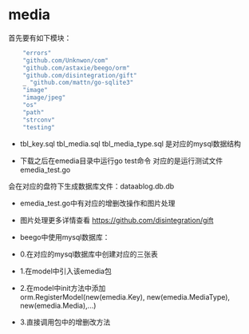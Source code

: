 # media


首先要有如下模块：
```bash
	"errors"
	"github.com/Unknwon/com"
	"github.com/astaxie/beego/orm"
	"github.com/disintegration/gift"
	_ "github.com/mattn/go-sqlite3"
	"image"
	"image/jpeg"
	"os"
	"path"
	"strconv"
	"testing"
```

* tbl_key.sql  tbl_media.sql  tbl_media_type.sql 是对应的mysql数据结构

* 下载之后在emedia目录中运行go test命令 对应的是运行测试文件emedia_test.go

会在对应的盘符下生成数据库文件：dataablog.db.db

* emedia_test.go中有对应的增删改操作和图片处理

* 图片处理更多详情查看 https://github.com/disintegration/gift

* beego中使用mysql数据库：
* 0.在对应的mysql数据库中创建对应的三张表
* 1.在model中引入该emedia包
* 2.在model中init方法中添加	
orm.RegisterModel(new(emedia.Key), new(emedia.MediaType), new(emedia.Media),...)
* 3.直接调用包中的增删改方法
